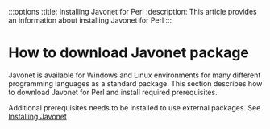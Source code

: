 :::options
:title: Installing Javonet for Perl
:description: This article provides an information about installing Javonet for Perl
:::

# How to download Javonet package

Javonet is available for Windows and Linux environments for many different programming languages as a standard package. This section describes how to download Javonet for Perl and install required prerequisites. 



Additional prerequisites needs to be installed to use external packages. See [Installing Javonet](https://www.javonet.com/guides/v2/getting-started/installing-javonet)

